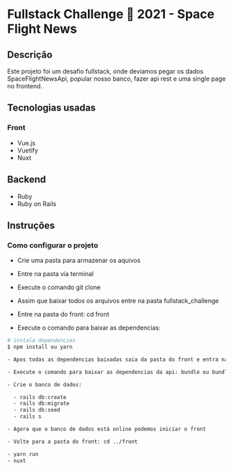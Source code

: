 # Fullstack Challenge 🏅 2021 - Space Flight News

## Descrição

Este projeto foi um desafio fullstack, onde deviamos pegar os dados SpaceFlightNewsApi, popular nosso banco, fazer api rest e uma single page no frontend.

## Tecnologias usadas

### Front

- Vue.js
- Vuetify
- Nuxt

## Backend

- Ruby
- Ruby on Rails

## Instruções

### Como configurar o projeto

- Crie uma pasta para armazenar os aquivos

- Entre na pasta via terminal

- Execute o comando git clone <link do github>

- Assim que baixar todos os arquivos entre na pasta fullstack_challenge

- Entre na pasta do front: cd front

- Execute o comando para baixar as dependencias:

```bash
# instala dependencies
$ npm install ou yarn

- Apos todas as dependencias baixadas saia da pasta do front e entra na pasta da api: cd ../api

- Execute o comando para baixar as dependencias da api: bundle ou bundle install

- Crie o banco de dados:

  - rails db:create
  - rails db:migrate
  - rails db:seed
  - rails s

- Agora que o banco de dados está online podemos iniciar o front

- Volte para a pasta do front: cd ../front

- yarn run
- nuxt

